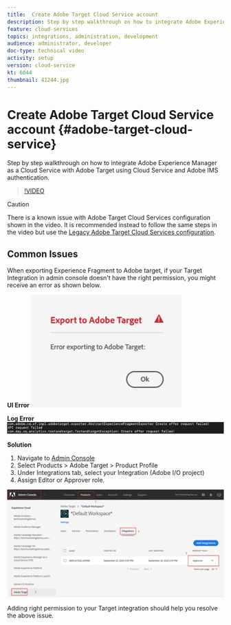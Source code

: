 ```yaml
---
title:  Create Adobe Target Cloud Service account
description: Step by step walkthrough on how to integrate Adobe Experience Manager as a Cloud Service with Adobe Target using Cloud Service and Adobe IMS authentication
feature: cloud-services
topics: integrations, administration, development
audience: administrator, developer
doc-type: technical video
activity: setup
version: cloud-service
kt: 6044
thumbnail: 41244.jpg
---
```


# Create Adobe Target Cloud Service account {#adobe-target-cloud-service}

Step by step walkthrough on how to integrate Adobe Experience Manager as a Cloud Service with Adobe Target using Cloud Service and Adobe IMS authentication.

>[!VIDEO](https://video.tv.adobe.com/v/41244?quality=12&learn=on)

>[!CAUTION]
>
>There is a known issue with Adobe Target Cloud Services configuration shown in the video. It is recommended instead to follow the same steps in the video but use the [Legacy Adobe Target Cloud Services configuration](https://docs.adobe.com/content/help/en/experience-manager-learn/aem-target-tutorial/aem-target-implementation/using-aem-cloud-services.html).

## Common Issues

When exporting Experience Fragment to Adobe target, if your Target Integration in admin console doesn't have the right permission, you might receive an error as shown below.

**UI Error**
![Target API UI Error](assets/error-target-offer.png)

**Log Error**
![Target API Console Error](assets/target-console-error.png)


**Solution**

1. Navigate to [Admin Console](https://adminconsole.adobe.com/)
2. Select Products > Adobe Target > Product Profile
3. Under Integrations tab, select your Integration (Adobe I/O project)
4. Assign Editor or Approver role. 

![Target API Error](assets/target-permissions.png)

Adding right permission to your Target integration should help you resolve the above issue. 